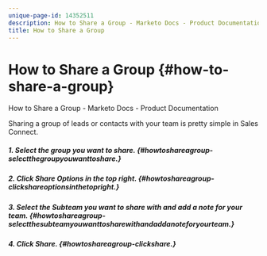 ```yaml
---
unique-page-id: 14352511
description: How to Share a Group - Marketo Docs - Product Documentation
title: How to Share a Group
---
```


# How to Share a Group {#how-to-share-a-group}

How to Share a Group - Marketo Docs - Product Documentation

Sharing a group of leads or contacts with your team is pretty simple in Sales Connect.

##### 1. Select the group you want to share. {#howtoshareagroup-selectthegroupyouwanttoshare.}

##### 2. Click Share Options in the top right. {#howtoshareagroup-clickshareoptionsinthetopright.}

##### 3. Select the Subteam you want to share with and add a note for your team. {#howtoshareagroup-selectthesubteamyouwanttosharewithandaddanoteforyourteam.}

##### 4. Click Share. {#howtoshareagroup-clickshare.}

